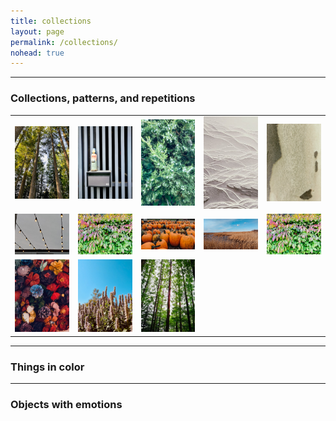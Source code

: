 ```yaml
---
title: collections
layout: page
permalink: /collections/
nohead: true
---
```



------
### Collections, patterns, and repetitions

| | | | | |
|:-------------------------:|:-------------------------:|:-------------------------:|:-------------------------:|:-------------------------:|
|<img width="802" alt="IMG_2623" src="/images/IMG_2623.png">  |  <img width="802" alt="IMG_2620" src="/images/IMG_2620.png">|<img width="802" alt="IMG_2616" src="/images/IMG_2616.png">|<img width="802" alt="IMG_2059" src="/images/IMG_2059.png">|<img width="802" alt="IMG_2614" src="/images/IMG_2614.png">|
|<img width="802" alt="IMG_2609" src="/images/IMG_2609.png">  |  <img width="802" alt="IMG_2605" src="/images/IMG_2605.png">|<img width="802" alt="IMG_2606" src="/images/IMG_2606.png">|<img width="802" alt="IMG_2615" src="/images/IMG_2615.png">|<img width="802" alt="IMG_2605" src="/images/IMG_2605.jpg">|
|<img width="802" alt="IMG_2608" src="/images/IMG_2608.png">  |  <img width="802" alt="IMG_2611" src="/images/IMG_2611.png">|<img width="802" alt="IMG_2617" src="/images/IMG_2617.png">|



------
### Things in color


------
### Objects with emotions 



